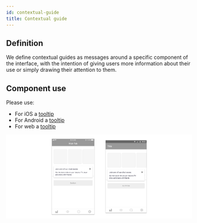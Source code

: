 ```yaml
---
id: contextual-guide
title: Contextual guide
---
```


## Definition

We define contextual guides as messages around a specific component of the interface, with the intention of giving users more information about their use or simply drawing their attention to them.

## Component use

Please use:

* For iOS a [tooltip](../components/ios/tooltip.md)
* For Android a [tooltip](../components/android/tooltip.md)
* For web a [tooltip](../components/web/tooltip.md)

![](../../../img/tooltip.jpg)

